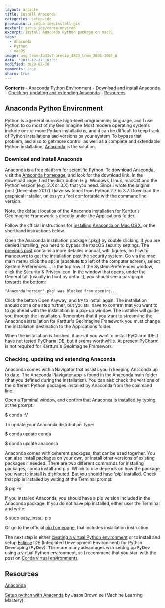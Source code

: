 ```yaml
---
layout: article
title: Install Anaconda
categories: setup-ide
previousurl: setup-ide/install-gis
nexturl: setup-ide/conda-environ
excerpt: Install Anaconda Python package on macOS
tags:
  - Anaconda
  - Python
  - macOS
image: avg-trmm-3b43v7-precip_3B43_trmm_2001-2016_A
date: '2017-12-27 19:35'
modified: 2020-02-10
comments: true
share: true
---
```


**Contents**
	- [Anaconda Python Environment](#anaconda-python-environment)
		- [Download and install Anaconda](#download-and-install-anaconda)
		- [Checking, updating and extending Anaconda](#checking-updating-and-extending-anaconda)
	- [Resources](#resources)

## Anaconda Python Environment
Python is a general purpose high-level programming language, and I use Python to do most of my Geo Imagine. Most modern operating systems include one or more Python installations, and it can be difficult to keep track of Python installations and versions on your system. To bypass that problem, and also to get more control, as well as a complete and extendable Python installation, [Anaconda](https://anaconda.org) is the solution.

### Download and install Anaconda

Anaconda is a free platform for scientific Python. To download Anaconda, visit the [Anaconda homepage](https://www.anaconda.com), and look for the download link. In the download page, find the distribution (e.g. Windows, Linux, macOS) and the Python version (e.g. 2.X or 3.X) that you need. Since I wrote the original post (December 2017) I have switched from Python 2.7 to 3.7. Download the graphical installer, unless you feel comfortable with the command line version.

Note, the default location of the Anaconda installation for Karttur's GeoImagine Framework is directly under the <span class='file'>Applications</span> folder.

Follow the official instructions for [installing Anaconda on Mac OS X](https://docs.anaconda.com/anaconda/install/mac-os/), or the shorthand instructions below.

Open the Anaconda installation package (<span class='file'>.pkg</span>) by double clicking. If you are denied installing, you need to bypass the macOS security settings. The [previous post](http://localhost:4000/setup-ide/install-gis/#gdal) contains a more detailed manual, with figures, on how to manoeuvre to get the installation past the security system. Go via the mac main menu, click the apple (absolute top left of the computer screen), select <span class='finder'>System Preferences...</span>. In the top row of the <span class='tab'>System Preferences</span> window, click the Security & Privacy icon. In the window that opens, under the <span class='tab'>General</span> tab (usually in front by default), you should see a paragraph towards the bottom:
```
"Anaconda'version'.pkg" was blocked from opening...
```
Click the button <span class='button'>Open Anyway</span>, and try to install again. The installation should come one step further, but you still have to confirm that you want to to go ahead with the installation in a pop-up window. The installer will guide you through the installation. Remember that if you want to streamline the Anaconda installation for Karttur's GeoImagine Framework you must change the installation destination to the <span class='file'>Applications</span> folder.

When the installation is finished, it asks if you want to install PyCharm IDE. I have not tested PyCharm IDE, but it seems worthwhile. At present PyCharm is not required for Kartturs´s GeoImagine Framework.

### Checking, updating and extending Anaconda

Anaconda comes with a Navigator that assists you in keeping Anaconda up to date. The <span class='app'>Anaconda-Navigator.app</span> is found in the Anaconda main folder (that you defined during the installation). You can also check the versions of the different Python packages installed by Anaconda from the command line.

Open a <span class='app'>Terminal</span> window, and confirm that Anaconda is installed by typing at the prompt:

<span class='terminal'>$ conda -V</span>

To update your Anaconda distribution, type:

<span class='terminal'>$ conda update conda</span>

<span class='terminal'>$ conda update anaconda</span>

Anaconda comes with coherent packages, that can be used together. You can also install packages on your own, or install other versions of existing packages if needed. There are two different commands for installing packages, <span class='terminal'>conda install</span> and <span class='terminal'>pip</span>. Which to use depends on how the package you want to install is distributed. But you should have 'pip' installed. Check that pip is installed by writing at the Terminal prompt:

<span class='terminal'>$ pip -V</span>

If you installed Anaconda, you should have a pip version included in the Anaconda package. If you do not have pip installed, either user the Terminal and write:

<span class='terminal'>$ sudo easy_install pip</span>

Or go to the official [pip homepage](https://pip.pypa.io), that includes installation instruction.

The next step is either [creating a virtual Python environment](../conda-environ/) or to install and setup [<span class='app'>Eclipse</span>](../install-eclipse) IDE (Integrated Development Environment) for Python Developing (PyDev). There are many advantages with setting up PyDev using a virtual Python environment, so I recommend that you start with the post on [Conda virtual environments](../conda-environ/).

## Resources

[Anaconda](https://www.anaconda.com)

[Setup python with Anaconda](https://machinelearningmastery.com/setup-python-environment-machine-learning-deep-learning-anaconda/) by Jason Brownlee (Machine Learning Mastery).
